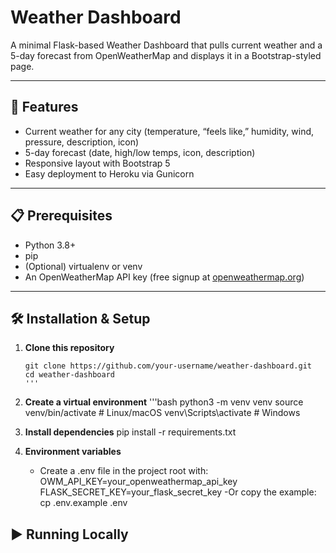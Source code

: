 # Weather Dashboard

A minimal Flask-based Weather Dashboard that pulls current weather and a 5-day forecast from OpenWeatherMap and displays it in a Bootstrap-styled page.

---

## 🚀 Features

- Current weather for any city (temperature, “feels like,” humidity, wind, pressure, description, icon)
- 5-day forecast (date, high/low temps, icon, description)
- Responsive layout with Bootstrap 5
- Easy deployment to Heroku via Gunicorn

---

## 📋 Prerequisites

- Python 3.8+  
- pip  
- (Optional) virtualenv or venv  
- An OpenWeatherMap API key (free signup at [openweathermap.org](https://openweathermap.org/))

---

## 🛠️ Installation & Setup

1. **Clone this repository**
   ```shell
   git clone https://github.com/your-username/weather-dashboard.git
   cd weather-dashboard
   '''
   
2. **Create a virtual environment**
   '''bash
   python3 -m venv venv
   source venv/bin/activate      # Linux/macOS
   venv\Scripts\activate         # Windows
  
     
4. **Install dependencies**
   pip install -r requirements.txt

6. **Environment variables**
   - Create a .env file in the project root with:
     OWM_API_KEY=your_openweathermap_api_key
     FLASK_SECRET_KEY=your_flask_secret_key
   -Or copy the example:
    cp .env.example .env

## ▶️ Running Locally
